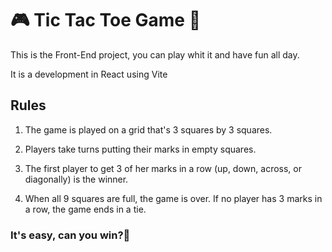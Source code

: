# 🎮 Tic Tac Toe Game 🚨

This is the Front-End project, you can play whit it and have fun all day.

It is a development in React using Vite

## Rules
1. The game is played on a grid that's 3 squares by 3 squares.

2. Players take turns putting their marks in empty squares.

3. The first player to get 3 of her marks in a row (up, down, across, or diagonally) is the winner.

4. When all 9 squares are full, the game is over. If no player has 3 marks in a row, the game ends in a tie.


### It's easy, can you win?👑